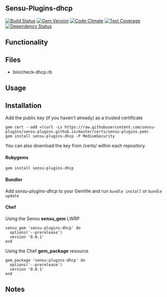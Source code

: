 ## Sensu-Plugins-dhcp

[![Build Status](https://travis-ci.org/sensu-plugins/sensu-plugins-dhcp.svg?branch=master)](https://travis-ci.org/sensu-plugins/sensu-plugins-dhcp)
[![Gem Version](https://badge.fury.io/rb/sensu-plugins-dhcp.svg)](http://badge.fury.io/rb/sensu-plugins-dhcp)
[![Code Climate](https://codeclimate.com/github/sensu-plugins/sensu-plugins-dhcp/badges/gpa.svg)](https://codeclimate.com/github/sensu-plugins/sensu-plugins-dhcp)
[![Test Coverage](https://codeclimate.com/github/sensu-plugins/sensu-plugins-dhcp/badges/coverage.svg)](https://codeclimate.com/github/sensu-plugins/sensu-plugins-dhcp)
[![Dependency Status](https://gemnasium.com/sensu-plugins/sensu-plugins-dhcp.svg)](https://gemnasium.com/sensu-plugins/sensu-plugins-dhcp)

## Functionality

## Files
 * bin/check-dhcp.rb

## Usage

## Installation

Add the public key (if you haven’t already) as a trusted certificate

```
gem cert --add <(curl -Ls https://raw.githubusercontent.com/sensu-plugins/sensu-plugins.github.io/master/certs/sensu-plugins.pem)
gem install sensu-plugins-dhcp -P MediumSecurity
```

You can also download the key from /certs/ within each repository.

#### Rubygems

`gem install sensu-plugins-dhcp`

#### Bundler

Add *sensu-plugins-dhcp* to your Gemfile and run `bundle install` or `bundle update`

#### Chef

Using the Sensu **sensu_gem** LWRP
```
sensu_gem 'sensu-plugins-dhcp' do
  options('--prerelease')
  version '0.0.1'
end
```

Using the Chef **gem_package** resource
```
gem_package 'sensu-plugins-dhcp' do
  options('--prerelease')
  version '0.0.1'
end
```

## Notes
